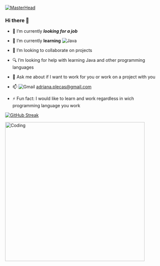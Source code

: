 [![MasterHead](https://img.freepik.com/free-vector/positive-quote-with-photo_23-2148541632.jpg?w=996&t=st=1683329642~exp=1683330242~hmac=2aded872ea34221bc14444105436dc2cb71bf2d5e549a90e1be856316e1ac973)](https://github.com/D1N1A/)

### Hi there 👋 

- 🔭 I’m currently ***looking for a job***
- 🌱 I’m currently **learning**
     ![Java](https://img.shields.io/badge/java-%23ED8B00.svg?style=for-the-badge&logo=openjdk&logoColor=white)
     
- 💼 I’m looking to collaborate on projects 

- 🔍 I’m looking for help with learning Java and other programming languages

- 💬 Ask me about if I want to work for you or work on a project with you
- 📫 ![Gmail](https://img.shields.io/badge/Gmail-D14836?style=for-the-badge&logo=gmail&logoColor=white) adriana.plecas@gmail.com

- ⚡ Fun fact: I would like to learn and work regardless in wich programming language you work


[![GitHub Streak](http://github-readme-streak-stats.herokuapp.com?user=D1N1A&theme=ambient-gradient&date_format=j%20M%5B%20Y%5D)](https://git.io/streak-stats)

 <img align="left" alt="Coding" width="450" src="https://img.freepik.com/premium-vector/bible-verse-motivational-quote-christian-card-vector-illustration_716882-212.jpg?w=740">

<!--
**D1N1A/D1N1A** is a ✨ _special_ ✨ repository because its `README.md` (this file) appears on your GitHub profile.

Here are some ideas to get you started:


-->
